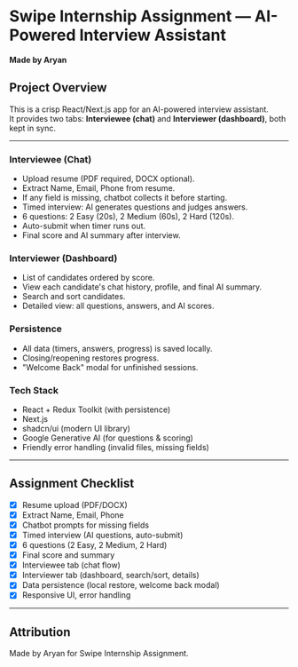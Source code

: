 # Swipe Internship Assignment — AI-Powered Interview Assistant

**Made by Aryan**

## Project Overview

This is a crisp React/Next.js app for an AI-powered interview assistant.  
It provides two tabs: **Interviewee (chat)** and **Interviewer (dashboard)**, both kept in sync.

---

### Interviewee (Chat)

- Upload resume (PDF required, DOCX optional).
- Extract Name, Email, Phone from resume.
- If any field is missing, chatbot collects it before starting.
- Timed interview: AI generates questions and judges answers.
- 6 questions: 2 Easy (20s), 2 Medium (60s), 2 Hard (120s).
- Auto-submit when timer runs out.
- Final score and AI summary after interview.

### Interviewer (Dashboard)

- List of candidates ordered by score.
- View each candidate's chat history, profile, and final AI summary.
- Search and sort candidates.
- Detailed view: all questions, answers, and AI scores.

### Persistence

- All data (timers, answers, progress) is saved locally.
- Closing/reopening restores progress.
- "Welcome Back" modal for unfinished sessions.

### Tech Stack

- React + Redux Toolkit (with persistence)
- Next.js
- shadcn/ui (modern UI library)
- Google Generative AI (for questions & scoring)
- Friendly error handling (invalid files, missing fields)

---

## Assignment Checklist

- [x] Resume upload (PDF/DOCX)
- [x] Extract Name, Email, Phone
- [x] Chatbot prompts for missing fields
- [x] Timed interview (AI questions, auto-submit)
- [x] 6 questions (2 Easy, 2 Medium, 2 Hard)
- [x] Final score and summary
- [x] Interviewee tab (chat flow)
- [x] Interviewer tab (dashboard, search/sort, details)
- [x] Data persistence (local restore, welcome back modal)
- [x] Responsive UI, error handling

---

## Attribution

Made by Aryan for Swipe Internship Assignment.
